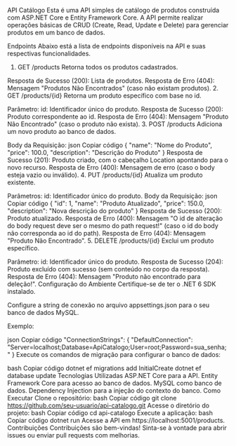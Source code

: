 
API Catálogo
Esta é uma API simples de catálogo de produtos construída com ASP.NET Core e Entity Framework Core. A API permite realizar operações básicas de CRUD (Create, Read, Update e Delete) para gerenciar produtos em um banco de dados.

Endpoints
Abaixo está a lista de endpoints disponíveis na API e suas respectivas funcionalidades.

1. GET /products
Retorna todos os produtos cadastrados.

Resposta de Sucesso (200): Lista de produtos.
Resposta de Erro (404): Mensagem "Produtos Não Encontrados" (caso não existam produtos).
2. GET /products/{id}
Retorna um produto específico com base no id.

Parâmetro:
id: Identificador único do produto.
Resposta de Sucesso (200): Produto correspondente ao id.
Resposta de Erro (404): Mensagem "Produto Não Encontrado" (caso o produto não exista).
3. POST /products
Adiciona um novo produto ao banco de dados.

Body da Requisição:
json
Copiar código
{
  "name": "Nome do Produto",
  "price": 100.0,
  "description": "Descrição do Produto"
}
Resposta de Sucesso (201): Produto criado, com o cabeçalho Location apontando para o novo recurso.
Resposta de Erro (400): Mensagem de erro (caso o body esteja vazio ou inválido).
4. PUT /products/{id}
Atualiza um produto existente.

Parâmetros:
id: Identificador único do produto.
Body da Requisição:
json
Copiar código
{
  "id": 1,
  "name": "Produto Atualizado",
  "price": 150.0,
  "description": "Nova descrição do produto"
}
Resposta de Sucesso (200): Produto atualizado.
Resposta de Erro (400): Mensagem "O id de alteração do body request deve ser o mesmo do path request!" (caso o id do body não corresponda ao id do path).
Resposta de Erro (404): Mensagem "Produto Não Encontrado".
5. DELETE /products/{id}
Exclui um produto específico.

Parâmetro:
id: Identificador único do produto.
Resposta de Sucesso (204): Produto excluído com sucesso (sem conteúdo no corpo da resposta).
Resposta de Erro (404): Mensagem "Produto não encontrado para deleção!".
Configuração do Ambiente
Certifique-se de ter o .NET 6 SDK instalado.

Configure a string de conexão no arquivo appsettings.json para o seu banco de dados MySQL.

Exemplo:

json
Copiar código
"ConnectionStrings": {
  "DefaultConnection": "Server=localhost;Database=ApiCatalogo;User=root;Password=sua_senha;"
}
Execute os comandos de migração para configurar o banco de dados:

bash
Copiar código
dotnet ef migrations add InitialCreate
dotnet ef database update
Tecnologias Utilizadas
ASP.NET Core para a API.
Entity Framework Core para acesso ao banco de dados.
MySQL como banco de dados.
Dependency Injection para a injeção do contexto do banco.
Como Executar
Clone o repositório:
bash
Copiar código
git clone https://github.com/seu-usuario/api-catalogo.git
Acesse o diretório do projeto:
bash
Copiar código
cd api-catalogo
Execute a aplicação:
bash
Copiar código
dotnet run
Acesse a API em https://localhost:5001/products.
Contribuições
Contribuições são bem-vindas! Sinta-se à vontade para abrir issues ou enviar pull requests com melhorias.

